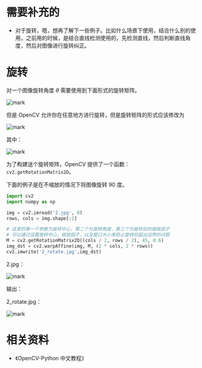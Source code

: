 # 需要补充的

- 对于旋转，嗯，想再了解下一些例子。比如什么场景下使用，结合什么别的使用，之前用的时候，是结合直线检测使用的，先检测直线，然后判断直线角度，然后对图像进行旋转纠正。


# 旋转

对一个图像旋转角度 $\theta$ 需要使用到下面形式的旋转矩阵。

![mark](http://images.iterate.site/blog/image/20181215/RMPFImXK9Fjv.png?imageslim)

但是 OpenCV 允许你在任意地方进行旋转，但是旋转矩阵的形式应该修改为

![mark](http://images.iterate.site/blog/image/20181215/X4V1Dd4v41B4.png?imageslim)

其中：

![mark](http://images.iterate.site/blog/image/20181215/SeJDUpTdj1Wt.png?imageslim)

为了构建送个旋转矩阵，OpenCV 提供了一个函数：`cv2.getRotationMatrix2D`。


下面的例子是在不缩放的情况下将图像旋转 90 度。

```py
import cv2
import numpy as np

img = cv2.imread('2.jpg', 0)
rows, cols = img.shape[:2]

# 这里的第一个参数为旋转中心，第二个为旋转角度，第三个为旋转后的缩放因子
# 可以通过设置旋转中心，缩放因子，以及窗口大小来防止旋转后超出边界的问题
M = cv2.getRotationMatrix2D((cols / 2, rows / 2), 45, 0.6)
img_dst = cv2.warpAffine(img, M, (2 * cols, 2 * rows))
cv2.imwrite('2_rotate.jpg',img_dst)
```

2.jpg：

![mark](http://images.iterate.site/blog/image/20181215/fJiYfB4m9cdR.jpg?imageslim)

输出：

2_rotate.jpg：

![mark](http://images.iterate.site/blog/image/20181215/OTRsJDapIWao.jpg?imageslim)



# 相关资料

- 《OpenCV-Python 中文教程》
